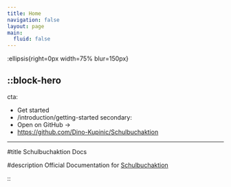 ```yaml
---
title: Home
navigation: false
layout: page
main:
  fluid: false
---
```


:ellipsis{right=0px width=75% blur=150px}

::block-hero
---
cta:
  - Get started
  - /introduction/getting-started
secondary:
  - Open on GitHub →
  - https://github.com/Dino-Kupinic/Schulbuchaktion
---

#title
Schulbuchaktion Docs

#description
Official Documentation for [Schulbuchaktion](https://github.com/Dino-Kupinic/Schulbuchaktiong)

::


